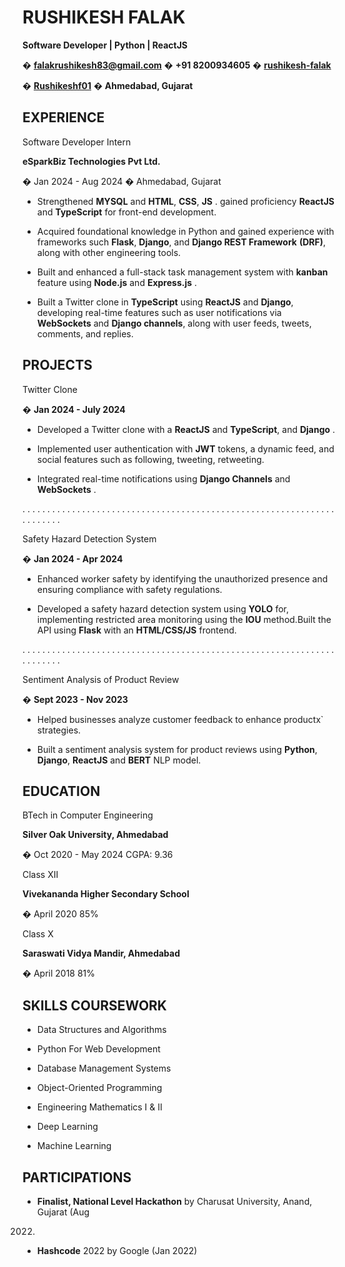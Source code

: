 # **RUSHIKESH FALAK**

**Software Developer | Python | ReactJS**

� **falakrushikesh83@gmail.com** � **+91 8200934605** � **[rushikesh-falak](https://www.linkedin.com/in/rushikesh-falak-14604a203/)**

� **[Rushikeshf01](https://github.com/Rushikeshf01)** � **Ahmedabad, Gujarat**
## **EXPERIENCE**

Software Developer Intern

**eSparkBiz Technologies Pvt Ltd.**

� Jan 2024 - Aug 2024 � Ahmedabad, Gujarat

- Strengthened **MYSQL** and **HTML**, **CSS**, **JS** . gained proficiency
**ReactJS** and **TypeScript** for front-end development.

- Acquired foundational knowledge in Python and gained experience
with frameworks such **Flask**, **Django**, and **Django REST Framework**
**(DRF)**, along with other engineering tools.

- Built and enhanced a full-stack task management system with
**kanban** feature using **Node.js** and **Express.js** .

- Built a Twitter clone in **TypeScript** using **ReactJS** and **Django**,
developing real-time features such as user notifications via
**WebSockets** and **Django channels**, along with user feeds, tweets,
comments, and replies.
## **PROJECTS**

Twitter Clone

� **Jan 2024 - July 2024**

- Developed a Twitter clone with a **ReactJS** and **TypeScript**, and
**Django** .

- Implemented user authentication with **JWT** tokens, a dynamic feed,
and social features such as following, tweeting, retweeting.

- Integrated real-time notifications using **Django Channels** and
**WebSockets** .

. . . . . . . . . . . . . . . . . . . . . . . . . . . . . . . . . . . . . . . . . . . . . . . . . . . . . . . . . . . . . . . . . . . . . . .

Safety Hazard Detection System

� **Jan 2024 - Apr 2024**

- Enhanced worker safety by identifying the unauthorized presence
and ensuring compliance with safety regulations.

- Developed a safety hazard detection system using **YOLO** for,
implementing restricted area monitoring using the **IOU** method.Built
the API using **Flask** with an **HTML/CSS/JS** frontend.

. . . . . . . . . . . . . . . . . . . . . . . . . . . . . . . . . . . . . . . . . . . . . . . . . . . . . . . . . . . . . . . . . . . . . . .

Sentiment Analysis of Product Review

� **Sept 2023 - Nov 2023**

- Helped businesses analyze customer feedback to enhance productx`
strategies.

- Built a sentiment analysis system for product reviews using **Python**,
**Django**, **ReactJS** and **BERT** NLP model.

## **EDUCATION**

BTech in Computer Engineering

**Silver Oak University, Ahmedabad**

� Oct 2020 - May 2024 CGPA: 9.36

Class XII

**Vivekananda Higher Secondary School**

� April 2020 85%

Class X

**Saraswati Vidya Mandir, Ahmedabad**

� April 2018 81%
## **SKILLS** **COURSEWORK**

- Data Structures and Algorithms

- Python For Web Development

- Database Management Systems

- Object-Oriented Programming

- Engineering Mathematics I & II

- Deep Learning

- Machine Learning
## **PARTICIPATIONS**

- **Finalist, National Level Hackathon** by
Charusat University, Anand, Gujarat (Aug
2022)

- **Hashcode** 2022 by Google (Jan 2022)

